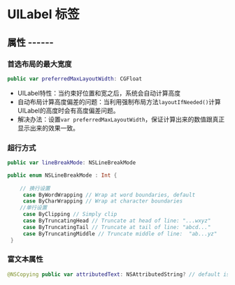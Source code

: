 # UILabel 标签
## 属性 ------
### 首选布局的最大宽度
 
```swift
public var preferredMaxLayoutWidth: CGFloat
```
- UILabel特性：当约束好位置和宽之后，系统会自动计算高度
- 自动布局计算高度偏差的问题：当利用强制布局方法`layoutIfNeeded()`计算UILabel的高度时会有高度偏差问题。
- 解决办法：设置`var preferredMaxLayoutWidth`，保证计算出来的数值跟真正显示出来的效果一致。

### 超行方式

```swift
public var lineBreakMode: NSLineBreakMode
```


```swift
public enum NSLineBreakMode : Int {
     
 	// 换行设置
     case ByWordWrapping // Wrap at word boundaries, default
     case ByCharWrapping // Wrap at character boundaries
 	//单行设置
     case ByClipping // Simply clip 
     case ByTruncatingHead // Truncate at head of line: "...wxyz"
     case ByTruncatingTail // Truncate at tail of line: "abcd..."
     case ByTruncatingMiddle // Truncate middle of line:  "ab...yz"
 }
```

### 富文本属性

```swift
@NSCopying public var attributedText: NSAttributedString? // default is nil
```



